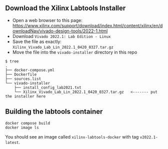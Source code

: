 
Download the Xilinx Labtools Installer
--------------------------------------

* Open a web browser to this page: https://www.xilinx.com/support/download/index.html/content/xilinx/en/downloadNav/vivado-design-tools/2022-1.html
* Download `Vivado 2022.1: Lab Edition - Linux`
* Save the file as exactly: `Xilinx_Vivado_Lab_Lin_2022.1_0420_0327.tar.gz`
* Move the file into the `vivado-installer` directory in this repo

```
$ tree
.
├── docker-compose.yml
├── Dockerfile
├── sources.list
└── vivado-installer
    ├── install_config_lab2021.txt
    └── Xilinx_Vivado_Lab_Lin_2022.1_0420_0327.tar.gz   <------- put the installer here
```

Building the labtools container
-------------------------------

```
docker compose build
docker image ls
```

You should see an image called `xilinx-labtools-docker` with tag `v2022.1-latest`.
